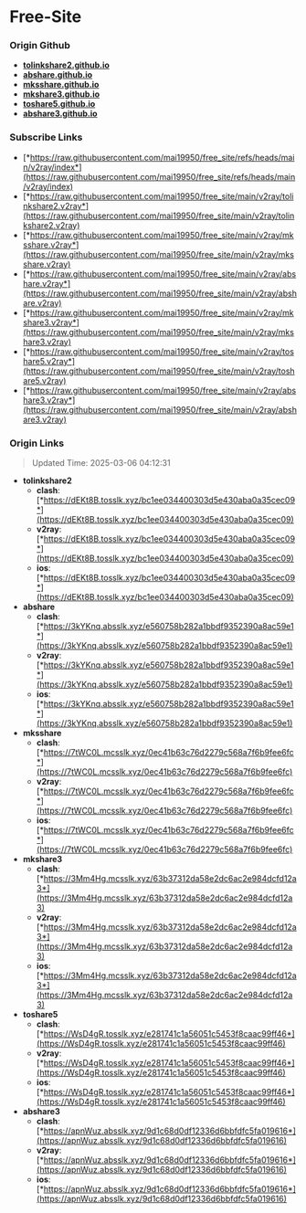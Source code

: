 # Free-Site

### Origin Github

- [**tolinkshare2.github.io**](https://github.com/tolinkshare2/tolinkshare2.github.io)
- [**abshare.github.io**](https://github.com/abshare/abshare.github.io)
- [**mksshare.github.io**](https://github.com/mksshare/mksshare.github.io)
- [**mkshare3.github.io**](https://github.com/mkshare3/mkshare3.github.io)
- [**toshare5.github.io**](https://github.com/toshare5/toshare5.github.io)
- [**abshare3.github.io**](https://github.com/abshare3/abshare3.github.io)

### Subscribe Links

- [*https://raw.githubusercontent.com/mai19950/free_site/refs/heads/main/v2ray/index*](https://raw.githubusercontent.com/mai19950/free_site/refs/heads/main/v2ray/index)
- [*https://raw.githubusercontent.com/mai19950/free_site/main/v2ray/tolinkshare2.v2ray*](https://raw.githubusercontent.com/mai19950/free_site/main/v2ray/tolinkshare2.v2ray)
- [*https://raw.githubusercontent.com/mai19950/free_site/main/v2ray/mksshare.v2ray*](https://raw.githubusercontent.com/mai19950/free_site/main/v2ray/mksshare.v2ray)
- [*https://raw.githubusercontent.com/mai19950/free_site/main/v2ray/abshare.v2ray*](https://raw.githubusercontent.com/mai19950/free_site/main/v2ray/abshare.v2ray)
- [*https://raw.githubusercontent.com/mai19950/free_site/main/v2ray/mkshare3.v2ray*](https://raw.githubusercontent.com/mai19950/free_site/main/v2ray/mkshare3.v2ray)
- [*https://raw.githubusercontent.com/mai19950/free_site/main/v2ray/toshare5.v2ray*](https://raw.githubusercontent.com/mai19950/free_site/main/v2ray/toshare5.v2ray)
- [*https://raw.githubusercontent.com/mai19950/free_site/main/v2ray/abshare3.v2ray*](https://raw.githubusercontent.com/mai19950/free_site/main/v2ray/abshare3.v2ray)

### Origin Links

> Updated Time: 2025-03-06 04:12:31

- **tolinkshare2**
  - **clash**: [*https://dEKt8B.tosslk.xyz/bc1ee034400303d5e430aba0a35cec09*](https://dEKt8B.tosslk.xyz/bc1ee034400303d5e430aba0a35cec09)
  - **v2ray**: [*https://dEKt8B.tosslk.xyz/bc1ee034400303d5e430aba0a35cec09*](https://dEKt8B.tosslk.xyz/bc1ee034400303d5e430aba0a35cec09)
  - **ios**: [*https://dEKt8B.tosslk.xyz/bc1ee034400303d5e430aba0a35cec09*](https://dEKt8B.tosslk.xyz/bc1ee034400303d5e430aba0a35cec09)
- **abshare**
  - **clash**: [*https://3kYKnq.absslk.xyz/e560758b282a1bbdf9352390a8ac59e1*](https://3kYKnq.absslk.xyz/e560758b282a1bbdf9352390a8ac59e1)
  - **v2ray**: [*https://3kYKnq.absslk.xyz/e560758b282a1bbdf9352390a8ac59e1*](https://3kYKnq.absslk.xyz/e560758b282a1bbdf9352390a8ac59e1)
  - **ios**: [*https://3kYKnq.absslk.xyz/e560758b282a1bbdf9352390a8ac59e1*](https://3kYKnq.absslk.xyz/e560758b282a1bbdf9352390a8ac59e1)
- **mksshare**
  - **clash**: [*https://7tWC0L.mcsslk.xyz/0ec41b63c76d2279c568a7f6b9fee6fc*](https://7tWC0L.mcsslk.xyz/0ec41b63c76d2279c568a7f6b9fee6fc)
  - **v2ray**: [*https://7tWC0L.mcsslk.xyz/0ec41b63c76d2279c568a7f6b9fee6fc*](https://7tWC0L.mcsslk.xyz/0ec41b63c76d2279c568a7f6b9fee6fc)
  - **ios**: [*https://7tWC0L.mcsslk.xyz/0ec41b63c76d2279c568a7f6b9fee6fc*](https://7tWC0L.mcsslk.xyz/0ec41b63c76d2279c568a7f6b9fee6fc)
- **mkshare3**
  - **clash**: [*https://3Mm4Hg.mcsslk.xyz/63b37312da58e2dc6ac2e984dcfd12a3*](https://3Mm4Hg.mcsslk.xyz/63b37312da58e2dc6ac2e984dcfd12a3)
  - **v2ray**: [*https://3Mm4Hg.mcsslk.xyz/63b37312da58e2dc6ac2e984dcfd12a3*](https://3Mm4Hg.mcsslk.xyz/63b37312da58e2dc6ac2e984dcfd12a3)
  - **ios**: [*https://3Mm4Hg.mcsslk.xyz/63b37312da58e2dc6ac2e984dcfd12a3*](https://3Mm4Hg.mcsslk.xyz/63b37312da58e2dc6ac2e984dcfd12a3)
- **toshare5**
  - **clash**: [*https://WsD4gR.tosslk.xyz/e281741c1a56051c5453f8caac99ff46*](https://WsD4gR.tosslk.xyz/e281741c1a56051c5453f8caac99ff46)
  - **v2ray**: [*https://WsD4gR.tosslk.xyz/e281741c1a56051c5453f8caac99ff46*](https://WsD4gR.tosslk.xyz/e281741c1a56051c5453f8caac99ff46)
  - **ios**: [*https://WsD4gR.tosslk.xyz/e281741c1a56051c5453f8caac99ff46*](https://WsD4gR.tosslk.xyz/e281741c1a56051c5453f8caac99ff46)
- **abshare3**
  - **clash**: [*https://apnWuz.absslk.xyz/9d1c68d0df12336d6bbfdfc5fa019616*](https://apnWuz.absslk.xyz/9d1c68d0df12336d6bbfdfc5fa019616)
  - **v2ray**: [*https://apnWuz.absslk.xyz/9d1c68d0df12336d6bbfdfc5fa019616*](https://apnWuz.absslk.xyz/9d1c68d0df12336d6bbfdfc5fa019616)
  - **ios**: [*https://apnWuz.absslk.xyz/9d1c68d0df12336d6bbfdfc5fa019616*](https://apnWuz.absslk.xyz/9d1c68d0df12336d6bbfdfc5fa019616)
